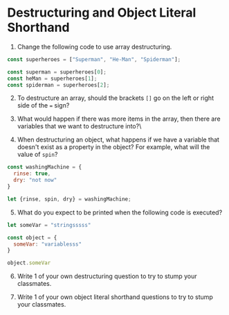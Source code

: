 # Destructuring and Object Literal Shorthand

1. Change the following code to use array destructuring.

```javascript
const superheroes = ["Superman", "He-Man", "Spiderman"];

const superman = superheroes[0];
const heMan = superheroes[1];
const spiderman = superheroes[2];
```

2. To destructure an array, should the brackets `[]` go on the left or right side of the `=` sign?

3. What would happen if there was more items in the array, then there are variables that we want to destructure into?\

4. When destructuring an object, what happens if we have a variable that doesn't exist as a  property in the object? For example, what will the value of `spin`?

```javascript
const washingMachine = {
  rinse: true,
  dry: "not now"
}

let {rinse, spin, dry} = washingMachine;
```

5. What do you expect to be printed when the following code is executed?

```javascript
let someVar = "stringsssss"

const object = {
  someVar: "variablesss"
}

object.someVar
```

6. Write 1 of your own destructuring question to try to stump your classmates.

7. Write 1 of your own object literal shorthand questions to try to stump your classmates.
